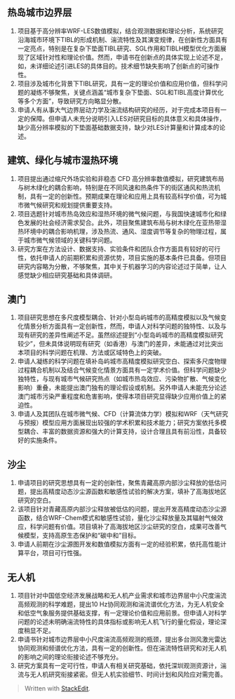 ## 热岛城市边界层
1. 项目基于高分辨率WRF-LES数值模拟，结合观测数据和理论分析，系统研究沿海城市环境下TIBL的形成机制、湍流特性及其演变规律，在创新性方面具有一定亮点，特别是在复杂下垫面TIBL研究、SGL作用和TIBLH模型优化方面展现了区域针对性和理论价值。然而，申请书在创新点的具体实现上论述不足，如，未详细论述引进LES的具体目的。技术细节缺失影响了创新点的可操作性。
2. 项目涉及城市化背景下TIBL研究，具有一定的理论价值和应用价值，但科学问题的凝练不够聚焦，关键点涵盖“城市复杂下垫面、SGL和TIBL高度计算优化等多个方面”，导致研究方向略显分散。
3. 申请人有从事大气边界层动力学及湍流结构研究的经历，对于完成本项目有一定的保障。但申请人未充分说明引入LES对研究目标的具体意义和具体操作，缺少高分辨率模拟的下垫面基础数据支持，缺少对LES计算量和计算成本的论述。
## 建筑、绿化与城市湿热环境
1. 项目提出通过缩尺外场实验和非稳态 CFD 高分辨率数值模拟，研究建筑布局与树木绿化的耦合影响，特别是在不同风速和热条件下的街区通风和热流机制，具有一定的创新性。预期成果在理论和应用上具有较高科学价值，可为城市微气候研究和规划提供重要支持。
2. 项目选题针对城市热岛效应和湿热环境的微气候问题，与我国快速城市化和绿色发展的社会经济需求契合。此外，项目聚焦建筑布局与树木绿化在亚热带湿热环境中的耦合影响机理，涉及热流、通风、湿度调节等复杂的物理过程，属于城市微气候领域的关键科学问题。
3. 研究方案在方法设计、数据支持、实验条件和团队合作方面具有较好的可行性，依托申请人的前期积累和资源优势，项目实施的基本条件已具备。但项目研究内容略为分散，不够聚焦，其中关于机器学习的内容论述过于简单，让人感觉缺少相应研究基础和具体调研。

## 澳门
1. 项目研究思想在多尺度模型耦合、针对小型岛屿城市的高精度模拟以及气候变化情景分析方面具有一定创新性，然而，申请人对科学问题的独特性、以及与现有研究的差异性阐述不足。虽然综述提到“小型岛屿城市的高精度模拟研究较少”，但未具体说明现有研究（如香港）与澳门的差异，未能通过对比突出本项目的科学问题在机理、方法或区域特色上的突破。
2. 申请人凝练的科学问题在填补岛屿城市高精度模拟研究空白、探索多尺度物理过程耦合机制以及结合气候变化情景方面具有一定学术价值。但科学问题缺少独特性，与现有城市气候研究热点（如城市热岛效应、污染物扩散、气候变化影响）重叠，未能提出澳门独有的理论假设或机制。另外申请人未能充分论述澳门城市污染严重程度和危害影响，使得本项目研究显得缺少应用价值上的紧迫性。
3. 申请人及其团队在城市微气候、CFD（计算流体力学）模拟和WRF（天气研究与预报）模型应用方面展现出较强的学术积累和技术能力；研究方案依托多模型耦合、丰富的数据资源和强大的计算支持，设计合理且具有前沿性，具备较好的实施条件。
## 沙尘
1. 申请项目的研究思想具有一定的创新性，聚焦青藏高原内部沙尘释放的低估问题，提出高精度动态沙尘源函数和敏感性试验的解决方案，填补了高海拔地区研究的空白。
2. 该项目针对青藏高原内部沙尘释放被低估的问题，提出开发高精度动态沙尘源函数，结合WRF-Chem模式和敏感性试验，量化沙尘释放量及其辐射气候效应，科学问题有价值。项目填补了高海拔地区沙尘研究的空白，成果可改善气候模型，支持高原生态保护和“碳中和”目标。
3. 申请人前期在沙尘源图开发和数值模拟方面有一定的经验积累，依托高性能计算平台，项目可行性强。

## 无人机
1. 项目针对中国低空经济发展战略和无人机产业需求和城市边界层中小尺度湍流高频观测的科学难题，提出10 Hz协同观测和湍流谱优化方法，为无人机安全和低空气象服务提供基础支撑，有一定理论价值和应用前景。但申请人对科学问题的论述未明确湍流特性的具体指标或影响无人机飞行的量化假设，理论深度稍显不足。
2. 申请书针对城市边界层中小尺度湍流高频观测的瓶颈，提出多台测风激光雷达协同观测和频谱优化方法，具有一定的创新性。但在湍流特性研究和对无人机的影响之间的理论衔接论述不够充分。
3. 研究方案具有一定可行性，申请人有相关研究基础，依托深圳观测资源计，湍流与无人机研究衔接紧密。但无人机实验细节、时间计划和风险应对需完善。

> Written with [StackEdit](https://stackedit.io/).
<!--stackedit_data:
eyJoaXN0b3J5IjpbLTYyOTE1NzkzMCwtNjQyNTExNjkwLC0xOT
Q2MjMzMjA1LDc4NDc5NTIwMCwtNDg1ODEzMDUzLDIwMDk5ODA1
MzgsMTQ0Mjk4NTUxMCwxNTUwMzA4NDExLC0xMjg4NzI2MzI5LD
E4ODEzOTM0ODAsLTE4Mzc4ODIxNzMsLTYwOTIyMDMzNCwtNzg3
NDQzMjUxLC0xMTM4NDMyMjc4LDI5NjU0NDUwNCwxMTA1Nzc4NT
Y3LDQ2MTAwNzI1Myw4NzY1MTg1ODQsLTU4MTM0NjU1NV19
-->